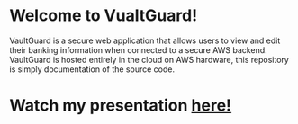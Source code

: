 # Welcome to VualtGuard!

VaultGuard is a secure web application that allows users to view and edit their banking information when connected to a secure AWS backend. VaultGuard is hosted entirely in the cloud on AWS hardware, this repository is simply documentation of the source code.

# Watch my presentation [here!](https://youtu.be/tpkb1fUvYHo)

